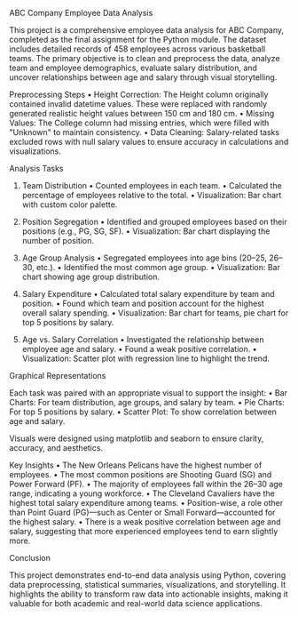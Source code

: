 ABC Company Employee Data Analysis

This project is a comprehensive employee data analysis for ABC Company, completed as the final assignment for the Python module. The dataset includes detailed records of 458 employees across various basketball teams. The primary objective is to clean and preprocess the data, analyze team and employee demographics, evaluate salary distribution, and uncover relationships between age and salary through visual storytelling.


Preprocessing Steps
	•	Height Correction: The Height column originally contained invalid datetime values. These were replaced with randomly generated realistic height values between 150 cm and 180 cm.
	•	Missing Values: The College column had missing entries, which were filled with "Unknown" to maintain consistency.
	•	Data Cleaning: Salary-related tasks excluded rows with null salary values to ensure accuracy in calculations and visualizations.


Analysis Tasks

1. Team Distribution
	•	Counted employees in each team.
	•	Calculated the percentage of employees relative to the total.
	•	Visualization: Bar chart with custom color palette.

2. Position Segregation
	•	Identified and grouped employees based on their positions (e.g., PG, SG, SF).
	•	Visualization: Bar chart displaying the number of position.

3. Age Group Analysis
	•	Segregated employees into age bins (20–25, 26–30, etc.).
	•	Identified the most common age group.
	•	Visualization: Bar chart showing age group distribution.

4. Salary Expenditure
	•	Calculated total salary expenditure by team and position.
	•	Found which team and position account for the highest overall salary spending.
	•	Visualization: Bar chart for teams, pie chart for top 5 positions by salary.

5. Age vs. Salary Correlation
	•	Investigated the relationship between employee age and salary.
	•	Found a weak positive correlation.
	•	Visualization: Scatter plot with regression line to highlight the trend.


Graphical Representations

Each task was paired with an appropriate visual to support the insight:
	•	Bar Charts: For team distribution, age groups, and salary by team.
	•	Pie Charts: For top 5 positions by salary.
	•	Scatter Plot: To show correlation between age and salary.

Visuals were designed using matplotlib and seaborn to ensure clarity, accuracy, and aesthetics.

Key Insights
	•	The New Orleans Pelicans have the highest number of employees.
	•	The most common positions are Shooting Guard (SG) and Power Forward (PF).
	•	The majority of employees fall within the 26–30 age range, indicating a young workforce.
	•	The Cleveland Cavaliers have the highest total salary expenditure among teams.
	•	Position-wise, a role other than Point Guard (PG)—such as Center or Small Forward—accounted for the highest salary.
	•	There is a weak positive correlation between age and salary, suggesting that more experienced employees tend to earn slightly more.

Conclusion

This project demonstrates end-to-end data analysis using Python, covering data preprocessing, statistical summaries, visualizations, and storytelling. It highlights the ability to transform raw data into actionable insights, making it valuable for both academic and real-world data science applications.